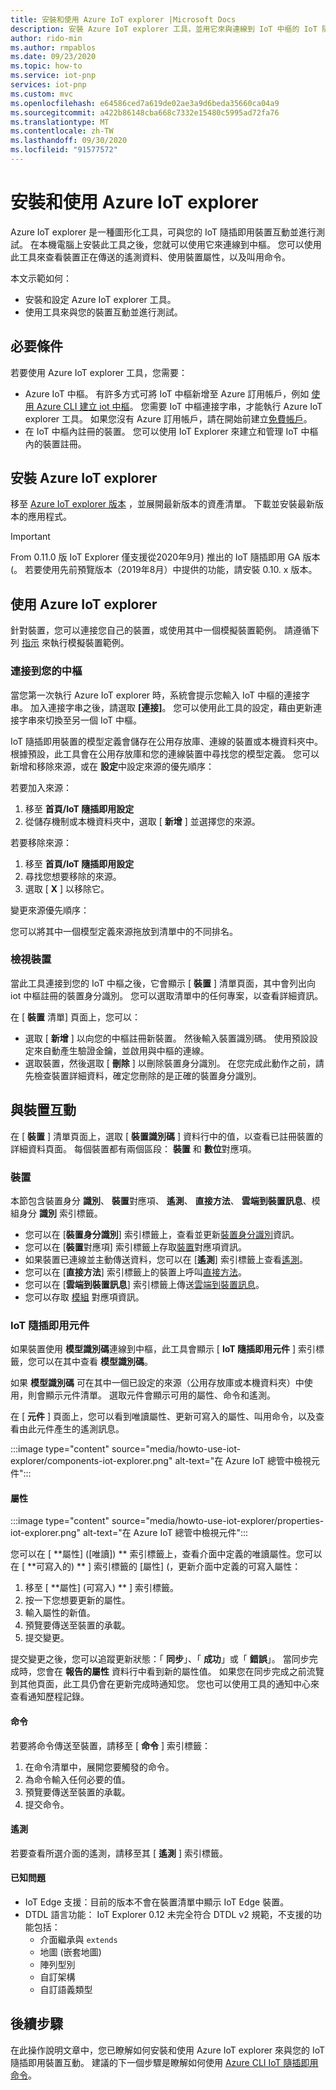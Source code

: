 ```yaml
---
title: 安裝和使用 Azure IoT explorer |Microsoft Docs
description: 安裝 Azure IoT explorer 工具，並用它來與連線到 IoT 中樞的 IoT 隨插即用裝置互動。
author: rido-min
ms.author: rmpablos
ms.date: 09/23/2020
ms.topic: how-to
ms.service: iot-pnp
services: iot-pnp
ms.custom: mvc
ms.openlocfilehash: e64586ced7a619de02ae3a9d6beda35660ca04a9
ms.sourcegitcommit: a422b86148cba668c7332e15480c5995ad72fa76
ms.translationtype: MT
ms.contentlocale: zh-TW
ms.lasthandoff: 09/30/2020
ms.locfileid: "91577572"
---
```

# <a name="install-and-use-azure-iot-explorer"></a>安裝和使用 Azure IoT explorer

Azure IoT explorer 是一種圖形化工具，可與您的 IoT 隨插即用裝置互動並進行測試。 在本機電腦上安裝此工具之後，您就可以使用它來連線到中樞。 您可以使用此工具來查看裝置正在傳送的遙測資料、使用裝置屬性，以及叫用命令。

本文示範如何：

- 安裝和設定 Azure IoT explorer 工具。
- 使用工具來與您的裝置互動並進行測試。

## <a name="prerequisites"></a>必要條件

若要使用 Azure IoT explorer 工具，您需要：

- Azure IoT 中樞。 有許多方式可將 IoT 中樞新增至 Azure 訂用帳戶，例如 [使用 Azure CLI 建立 iot 中樞](../iot-hub/iot-hub-create-using-cli.md)。 您需要 IoT 中樞連接字串，才能執行 Azure IoT explorer 工具。 如果您沒有 Azure 訂用帳戶，請在開始前建立[免費帳戶](https://azure.microsoft.com/free/?WT.mc_id=A261C142F)。
- 在 IoT 中樞內註冊的裝置。 您可以使用 IoT Explorer 來建立和管理 IoT 中樞內的裝置註冊。

## <a name="install-azure-iot-explorer"></a>安裝 Azure IoT explorer

移至 [Azure IoT explorer 版本](https://github.com/Azure/azure-iot-explorer/releases) ，並展開最新版本的資產清單。 下載並安裝最新版本的應用程式。

>[!Important]
>From 0.11.0 版 IoT Explorer 僅支援從2020年9月) 推出的 IoT 隨插即用 GA 版本 (。 若要使用先前預覽版本（2019年8月）中提供的功能，請安裝 0.10. x 版本。

## <a name="use-azure-iot-explorer"></a>使用 Azure IoT explorer

針對裝置，您可以連接您自己的裝置，或使用其中一個模擬裝置範例。 請遵循下列 [指示](https://github.com/Azure/azure-iot-sdk-c/tree/master/iothub_client/samples) 來執行模擬裝置範例。

### <a name="connect-to-your-hub"></a>連接到您的中樞

當您第一次執行 Azure IoT explorer 時，系統會提示您輸入 IoT 中樞的連接字串。 加入連接字串之後，請選取 **[連接]**。 您可以使用此工具的設定，藉由更新連接字串來切換至另一個 IoT 中樞。

IoT 隨插即用裝置的模型定義會儲存在公用存放庫、連線的裝置或本機資料夾中。 根據預設，此工具會在公用存放庫和您的連線裝置中尋找您的模型定義。 您可以新增和移除來源，或在 **設定**中設定來源的優先順序：

若要加入來源：

1. 移至 **首頁/IoT 隨插即用設定**
2. 從儲存機制或本機資料夾中，選取 [ **新增** ] 並選擇您的來源。

若要移除來源：

1. 移至 **首頁/IoT 隨插即用設定**
2. 尋找您想要移除的來源。
3. 選取 [ **X** ] 以移除它。

變更來源優先順序：

您可以將其中一個模型定義來源拖放到清單中的不同排名。

### <a name="view-devices"></a>檢視裝置

當此工具連接到您的 IoT 中樞之後，它會顯示 [ **裝置** ] 清單頁面，其中會列出向 iot 中樞註冊的裝置身分識別。 您可以選取清單中的任何專案，以查看詳細資訊。

在 [ **裝置** 清單] 頁面上，您可以：

- 選取 [ **新增** ] 以向您的中樞註冊新裝置。 然後輸入裝置識別碼。 使用預設設定來自動產生驗證金鑰，並啟用與中樞的連線。
- 選取裝置，然後選取 [ **刪除** ] 以刪除裝置身分識別。 在您完成此動作之前，請先檢查裝置詳細資料，確定您刪除的是正確的裝置身分識別。

## <a name="interact-with-a-device"></a>與裝置互動

在 [ **裝置** ] 清單頁面上，選取 [ **裝置識別碼** ] 資料行中的值，以查看已註冊裝置的詳細資料頁面。 每個裝置都有兩個區段： **裝置** 和 **數位**對應項。

### <a name="device"></a>裝置

本節包含裝置身分 **識別**、  **裝置**對應項、 **遙測**、 **直接方法**、 **雲端到裝置訊息**、模組身分 **識別**  索引標籤。

- 您可以在 [**裝置身分識別**] 索引標籤上，查看並更新[裝置身分識別](../iot-hub/iot-hub-devguide-identity-registry.md)資訊。
- 您可以在 [**裝置**對應項] 索引標籤上存取[裝置](../iot-hub/iot-hub-devguide-device-twins.md)對應項資訊。
- 如果裝置已連線並主動傳送資料，您可以在 [**遙測**] 索引標籤上查看[遙測](../iot-hub/iot-hub-devguide-messages-read-builtin.md)。
- 您可以在 [**直接方法**] 索引標籤上的裝置上呼叫[直接方法](../iot-hub/iot-hub-devguide-direct-methods.md)。
- 您可以在 [**雲端到裝置訊息**] 索引標籤上傳送[雲端到裝置訊息](../iot-hub/iot-hub-devguide-messages-c2d.md)。
- 您可以存取 [模組](../iot-hub/iot-hub-devguide-module-twins.md) 對應項資訊。

### <a name="iot-plug-and-play-components"></a>IoT 隨插即用元件

如果裝置使用 **模型識別碼**連線到中樞，此工具會顯示 [ **IoT 隨插即用元件** ] 索引標籤，您可以在其中查看 **模型識別碼**。

如果 **模型識別碼** 可在其中一個已設定的來源（公用存放庫或本機資料夾）中使用，則會顯示元件清單。 選取元件會顯示可用的屬性、命令和遙測。

在 [ **元件** ] 頁面上，您可以看到唯讀屬性、更新可寫入的屬性、叫用命令，以及查看由此元件產生的遙測訊息。

:::image type="content" source="media/howto-use-iot-explorer/components-iot-explorer.png" alt-text="在 Azure IoT 總管中檢視元件":::

#### <a name="properties"></a>屬性

:::image type="content" source="media/howto-use-iot-explorer/properties-iot-explorer.png" alt-text="在 Azure IoT 總管中檢視元件":::

您可以在 [ **屬性] ([唯讀]) ** 索引標籤上，查看介面中定義的唯讀屬性。您可以在 [ **可寫入的) ** ] 索引標籤的 [屬性] (，更新介面中定義的可寫入屬性：

1. 移至 [ **屬性] (可寫入) ** ] 索引標籤。
1. 按一下您想要更新的屬性。
1. 輸入屬性的新值。
1. 預覽要傳送至裝置的承載。
1. 提交變更。

提交變更之後，您可以追蹤更新狀態：「 **同步**」、「 **成功**」或「 **錯誤**」。 當同步完成時，您會在 **報告的屬性** 資料行中看到新的屬性值。 如果您在同步完成之前流覽到其他頁面，此工具仍會在更新完成時通知您。 您也可以使用工具的通知中心來查看通知歷程記錄。

#### <a name="commands"></a>命令

若要將命令傳送至裝置，請移至 [ **命令** ] 索引標籤：

1. 在命令清單中，展開您要觸發的命令。
1. 為命令輸入任何必要的值。
1. 預覽要傳送至裝置的承載。
1. 提交命令。

#### <a name="telemetry"></a>遙測

若要查看所選介面的遙測，請移至其 [ **遙測** ] 索引標籤。

#### <a name="known-issues"></a>已知問題

- IoT Edge 支援：目前的版本不會在裝置清單中顯示 IoT Edge 裝置。
- DTDL 語言功能： IoT Explorer 0.12 未完全符合 DTDL v2 規範，不支援的功能包括：
  - 介面繼承與 `extends`
  - 地圖 (嵌套地圖) 
  - 陣列型別
  - 自訂架構
  - 自訂語義類型

## <a name="next-steps"></a>後續步驟

在此操作說明文章中，您已瞭解如何安裝和使用 Azure IoT explorer 來與您的 IoT 隨插即用裝置互動。 建議的下一個步驟是瞭解如何使用 [Azure CLI IoT 隨插即用命令](./howto-use-iot-pnp-cli.md)。
